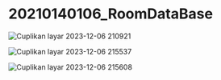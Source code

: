 # 20210140106_RoomDataBase

![Cuplikan layar 2023-12-06 210921](https://github.com/biyan847/20210140106_RoomDataBase/assets/114915821/f3ba505c-a1c3-48b2-87ba-a06f1126038a)




![Cuplikan layar 2023-12-06 215537](https://github.com/biyan847/20210140106_RoomDataBase/assets/114915821/e94169d5-82d7-4bea-a9e4-00a2a8b22bb4)




![Cuplikan layar 2023-12-06 215608](https://github.com/biyan847/20210140106_RoomDataBase/assets/114915821/bdd3bc2b-42d3-428f-9aa5-8d0d84c2696f)
